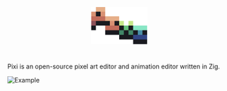 
<p align="center">  
  <img width="25%" src="assets/pixi.png">
  <h3 align=center></h3>
</p>

# 
Pixi is an open-source pixel art editor and animation editor written in Zig.


![Example](https://user-images.githubusercontent.com/49629865/126435631-c41c7b2a-d1b8-4f74-ae75-1cfb509c0c44.gif)






